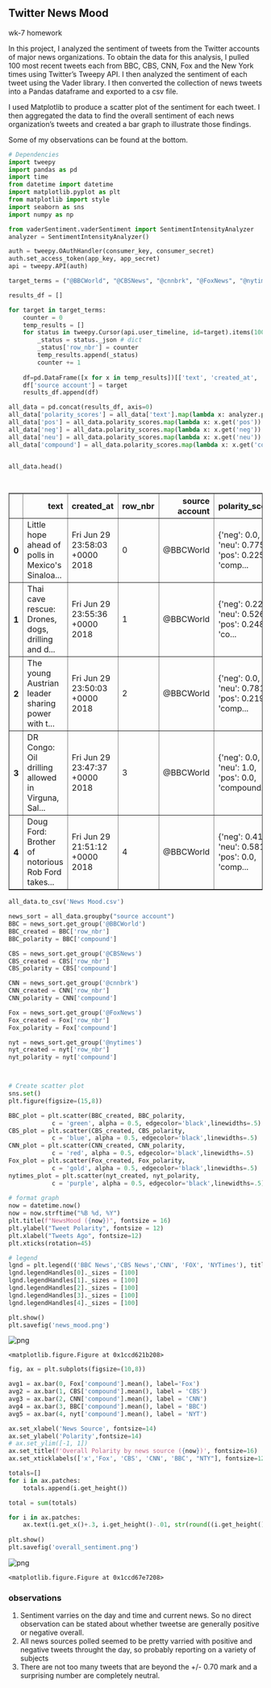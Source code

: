 
## Twitter News Mood
wk-7 homework

In this project, I analyzed the sentiment of tweets from the Twitter accounts of major news organizations. To obtain the data for this analysis, I pulled 100 most recent tweets each from BBC, CBS, CNN, Fox and the New York times using Twitter’s Tweepy API. I then analyzed the sentiment of each tweet using the Vader library. I then converted the collection of news tweets into a Pandas dataframe and exported  to a csv file.

I used Matplotlib to produce a scatter plot of the sentiment for each tweet. I then aggregated the data to find the overall sentiment of each news organization’s tweets and created a bar graph to illustrate those findings.

Some of my observations can be found at the bottom.

```python
# Dependencies
import tweepy
import pandas as pd
import time
from datetime import datetime
import matplotlib.pyplot as plt
from matplotlib import style
import seaborn as sns
import numpy as np

from vaderSentiment.vaderSentiment import SentimentIntensityAnalyzer
analyzer = SentimentIntensityAnalyzer()

auth = tweepy.OAuthHandler(consumer_key, consumer_secret)
auth.set_access_token(app_key, app_secret)
api = tweepy.API(auth)
```


```python
target_terms = ("@BBCWorld", "@CBSNews", "@cnnbrk", "@FoxNews", "@nytimes")

```


```python
results_df = []

for target in target_terms:
    counter = 0
    temp_results = []
    for status in tweepy.Cursor(api.user_timeline, id=target).items(100):
        _status = status._json # dict
        _status['row_nbr'] = counter
        temp_results.append(_status)
        counter += 1
    
    df=pd.DataFrame([x for x in temp_results])[['text', 'created_at', 'row_nbr']]
    df['source account'] = target
    results_df.append(df)

all_data = pd.concat(results_df, axis=0)
all_data['polarity_scores'] = all_data['text'].map(lambda x: analyzer.polarity_scores(x))
all_data['pos'] = all_data.polarity_scores.map(lambda x: x.get('pos'))
all_data['neg'] = all_data.polarity_scores.map(lambda x: x.get('neg'))
all_data['neu'] = all_data.polarity_scores.map(lambda x: x.get('neu'))
all_data['compound'] = all_data.polarity_scores.map(lambda x: x.get('compound'))


all_data.head()

    
```




<div>
<style scoped>
    .dataframe tbody tr th:only-of-type {
        vertical-align: middle;
    }

    .dataframe tbody tr th {
        vertical-align: top;
    }

    .dataframe thead th {
        text-align: right;
    }
</style>
<table border="1" class="dataframe">
  <thead>
    <tr style="text-align: right;">
      <th></th>
      <th>text</th>
      <th>created_at</th>
      <th>row_nbr</th>
      <th>source account</th>
      <th>polarity_scores</th>
      <th>pos</th>
      <th>neg</th>
      <th>neu</th>
      <th>compound</th>
    </tr>
  </thead>
  <tbody>
    <tr>
      <th>0</th>
      <td>Little hope ahead of polls in Mexico's Sinaloa...</td>
      <td>Fri Jun 29 23:58:03 +0000 2018</td>
      <td>0</td>
      <td>@BBCWorld</td>
      <td>{'neg': 0.0, 'neu': 0.775, 'pos': 0.225, 'comp...</td>
      <td>0.225</td>
      <td>0.000</td>
      <td>0.775</td>
      <td>0.3832</td>
    </tr>
    <tr>
      <th>1</th>
      <td>Thai cave rescue: Drones, dogs, drilling and d...</td>
      <td>Fri Jun 29 23:55:36 +0000 2018</td>
      <td>1</td>
      <td>@BBCWorld</td>
      <td>{'neg': 0.226, 'neu': 0.526, 'pos': 0.248, 'co...</td>
      <td>0.248</td>
      <td>0.226</td>
      <td>0.526</td>
      <td>0.0772</td>
    </tr>
    <tr>
      <th>2</th>
      <td>The young Austrian leader sharing power with t...</td>
      <td>Fri Jun 29 23:50:03 +0000 2018</td>
      <td>2</td>
      <td>@BBCWorld</td>
      <td>{'neg': 0.0, 'neu': 0.781, 'pos': 0.219, 'comp...</td>
      <td>0.219</td>
      <td>0.000</td>
      <td>0.781</td>
      <td>0.4215</td>
    </tr>
    <tr>
      <th>3</th>
      <td>DR Congo: Oil drilling allowed in Virguna, Sal...</td>
      <td>Fri Jun 29 23:47:37 +0000 2018</td>
      <td>3</td>
      <td>@BBCWorld</td>
      <td>{'neg': 0.0, 'neu': 1.0, 'pos': 0.0, 'compound...</td>
      <td>0.000</td>
      <td>0.000</td>
      <td>1.000</td>
      <td>0.0000</td>
    </tr>
    <tr>
      <th>4</th>
      <td>Doug Ford: Brother of notorious Rob Ford takes...</td>
      <td>Fri Jun 29 21:51:12 +0000 2018</td>
      <td>4</td>
      <td>@BBCWorld</td>
      <td>{'neg': 0.419, 'neu': 0.581, 'pos': 0.0, 'comp...</td>
      <td>0.000</td>
      <td>0.419</td>
      <td>0.581</td>
      <td>-0.7579</td>
    </tr>
  </tbody>
</table>
</div>




```python
all_data.to_csv('News Mood.csv')
```


```python
news_sort = all_data.groupby("source account")
BBC = news_sort.get_group('@BBCWorld')
BBC_created = BBC['row_nbr']
BBC_polarity = BBC['compound']

CBS = news_sort.get_group('@CBSNews')
CBS_created = CBS['row_nbr']
CBS_polarity = CBS['compound']

CNN = news_sort.get_group('@cnnbrk')
CNN_created = CNN['row_nbr']
CNN_polarity = CNN['compound']

Fox = news_sort.get_group('@FoxNews')
Fox_created = Fox['row_nbr']
Fox_polarity = Fox['compound']

nyt = news_sort.get_group('@nytimes')
nyt_created = nyt['row_nbr']
nyt_polarity = nyt['compound']



# Create scatter plot
sns.set()
plt.figure(figsize=(15,8))

BBC_plot = plt.scatter(BBC_created, BBC_polarity,  
            c = 'green', alpha = 0.5, edgecolor='black',linewidths=.5)
CBS_plot = plt.scatter(CBS_created, CBS_polarity,  
            c = 'blue', alpha = 0.5, edgecolor='black',linewidths=.5)
CNN_plot = plt.scatter(CNN_created, CNN_polarity,  
            c = 'red', alpha = 0.5, edgecolor='black',linewidths=.5)
Fox_plot = plt.scatter(Fox_created, Fox_polarity,  
            c = 'gold', alpha = 0.5, edgecolor='black',linewidths=.5)
nytimes_plot = plt.scatter(nyt_created, nyt_polarity,  
            c = 'purple', alpha = 0.5, edgecolor='black',linewidths=.5)
                         
# format graph
now = datetime.now()
now = now.strftime("%B %d, %Y")
plt.title(f"NewsMood ({now})", fontsize = 16)
plt.ylabel("Tweet Polarity", fontsize = 12)
plt.xlabel("Tweets Ago", fontsize=12)
plt.xticks(rotation=45)

# legend
lgnd = plt.legend(('BBC News','CBS News','CNN', 'FOX', 'NYTimes'), title = 'News Channel', bbox_to_anchor=(1.0, 1.0))
lgnd.legendHandles[0]._sizes = [100]
lgnd.legendHandles[1]._sizes = [100]
lgnd.legendHandles[2]._sizes = [100]
lgnd.legendHandles[3]._sizes = [100]
lgnd.legendHandles[4]._sizes = [100]

plt.show()
plt.savefig('news_mood.png')
```


![png](output_5_0.png)



    <matplotlib.figure.Figure at 0x1ccd621b208>



```python
fig, ax = plt.subplots(figsize=(10,8))

avg1 = ax.bar(0, Fox['compound'].mean(), label='Fox')
avg2 = ax.bar(1, CBS['compound'].mean(), label = 'CBS')
avg3 = ax.bar(2, CNN['compound'].mean(), label = 'CNN')
avg4 = ax.bar(3, BBC['compound'].mean(), label = 'BBC')
avg5 = ax.bar(4, nyt['compound'].mean(), label = 'NYT')

ax.set_xlabel('News Source', fontsize=14)
ax.set_ylabel('Polarity',fontsize=14)
# ax.set_ylim([-1, 1])
ax.set_title(f'Overall Polarity by news source ({now})', fontsize=16)
ax.set_xticklabels(['x','Fox', 'CBS', 'CNN', 'BBC', "NTY"], fontsize=12)

totals=[]
for i in ax.patches:
    totals.append(i.get_height())

total = sum(totals)

for i in ax.patches:
    ax.text(i.get_x()+.3, i.get_height()-.01, str(round((i.get_height()/total), 2)), fontsize = 12, color='black')
     
plt.show()
plt.savefig('overall_sentiment.png')
```


![png](output_6_0.png)



    <matplotlib.figure.Figure at 0x1ccd67e7208>


### observations
1. Sentiment varries on the day and time and current news. So no direct observation can be stated about whether tweetse are generally positive or negative overall.
2. All news sources polled seemed to be pretty varried with positive and negative tweets throught the day, so probably reporting on a variety of subjects
3. There are not too many tweets that are beyond the +/- 0.70 mark and a surprising number are completely neutral.
